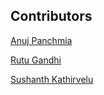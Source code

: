 ## Contributors

[Anuj Panchmia](https://github.com/anuj1995) <br />

 
[Rutu Gandhi](https://github.com/rutugandhi) <br />


[Sushanth Kathirvelu](https://github.com/Sushanth-Kathirvelu) <br />
